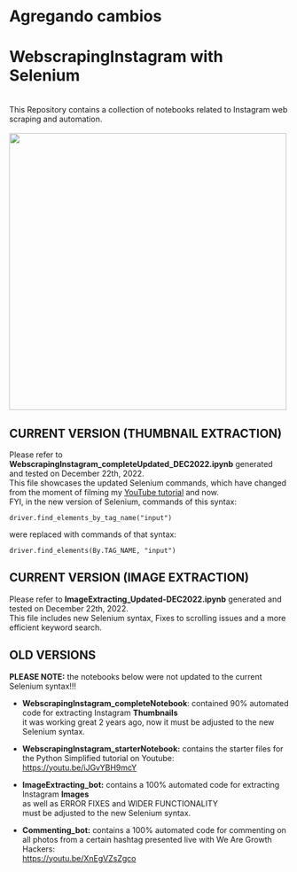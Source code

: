 # Agregando cambios
# WebscrapingInstagram with Selenium
<br>
This Repository contains a collection of notebooks related to Instagram web scraping and automation.
<br>
<br>
<img src="https://user-images.githubusercontent.com/32107652/209244834-8f60b608-1584-44f0-beb5-fa8b2310b085.jpeg" width=500>

## CURRENT VERSION (THUMBNAIL EXTRACTION)
Please refer to <b>WebscrapingInstagram_completeUpdated_DEC2022.ipynb</b> generated and tested on December 22th, 2022.
<br>
This file showcases the updated Selenium commands, which have changed from the moment of filming my <a href="https://youtu.be/iJGvYBH9mcY" target="_blank">YouTube tutorial</a> and now.
<br>
FYI, in the new version of Selenium, commands of this syntax:

```driver.find_elements_by_tag_name("input")```

were replaced with commands of that syntax:

```driver.find_elements(By.TAG_NAME, "input")```

## CURRENT VERSION (IMAGE EXTRACTION)

Please refer to <b>ImageExtracting_Updated-DEC2022.ipynb</b> generated and tested on December 22th, 2022.
<br>
This file includes new Selenium syntax, Fixes to scrolling issues and a more efficient keyword search.
<br>

## OLD VERSIONS

<b>PLEASE NOTE:</b> the notebooks below were not updated to the current Selenium syntax!!!

- <b>WebscrapingInstagram_completeNotebook</b>: 
  contained 90% automated code for extracting Instagram <b>Thumbnails</b>
  <br>
  it was working great 2 years ago, now it must be adjusted to the new Selenium syntax.

- <b>WebscrapingInstagram_starterNotebook:</b>
  contains the starter files for the Python Simplified tutorial on Youtube:
  <br>
  https://youtu.be/iJGvYBH9mcY

- <b>ImageExtracting_bot:</b>
  contains a 100% automated code for extracting Instagram <b>Images</b>
  <br>
  as well as ERROR FIXES and WIDER FUNCTIONALITY
  <br>
  must be adjusted to the new Selenium syntax.

- <b>Commenting_bot:</b>
  contains a 100% automated code for commenting on all photos from a certain hashtag presented live with We Are Growth Hackers:
  <br>
  https://youtu.be/XnEgVZsZgco


